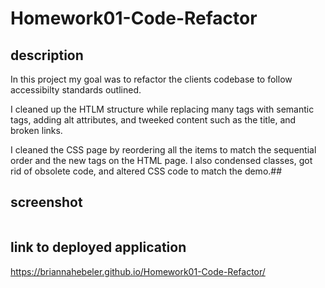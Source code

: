 # Homework01-Code-Refactor

## description ##

In this project my goal was to refactor the clients codebase to follow accessibilty standards outlined. 

I cleaned up the HTLM structure while replacing many tags with semantic tags, adding alt attributes, and tweeked content such as the title, and broken links. 

I cleaned the CSS page by reordering all the items to match the sequential order and the new tags on the HTML page. I also condensed classes, got rid of obsolete code, and altered CSS code to match the demo.##

## screenshot ##
<img scr= "./assets/images/screencapture.png" />

## link to deployed application ##
https://briannahebeler.github.io/Homework01-Code-Refactor/